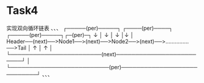 # Task4
 实现双向循环链表
 、、、
   ┌─────(per)─────┐ ┌────(per)────┐ ┌─────(per)─────┐┌─(per)─┐
   ↓               │ ↓             │ ↓               │↓       │
 Header──(next)──>Node1──>(next)──>Node2──>(next)──>……………──>Tail
  │ ↑                                                       │ ↑
  │ └────────────────────────(next)─────────────────────────┘ │
  └──────────────────────────(per)────────────────────────────┘
 、、、
